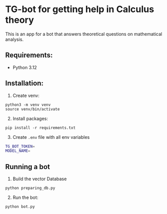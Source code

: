 # TG-bot for getting help in Calculus theory
This is an app for a bot that answers theoretical questions on mathematical analysis.

## Requirements:
- Python 3.12

## Installation:
1. Create venv:
```
python3 -m venv venv
source venv/bin/activate
```

2. Install packages:
```
pip install -r requirements.txt
```

3. Create `.env` file with all env variables 
```bash
TG_BOT_TOKEN=
MODEL_NAME=
```

## Running a bot
1. Build the vector Database 
```
python preparing_db.py
```

2. Run the bot:
```
python bot.py
```
